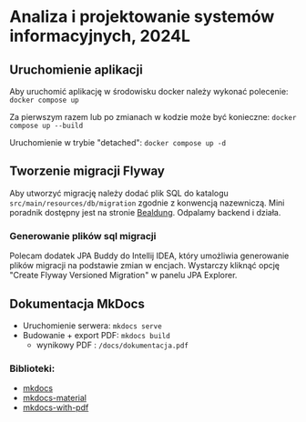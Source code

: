 # Analiza i projektowanie systemów informacyjnych, 2024L

## Uruchomienie aplikacji

Aby uruchomić aplikację w środowisku docker należy wykonać polecenie:
`docker compose up`

Za pierwszym razem lub po zmianach w kodzie może być konieczne:
`docker compose up --build`

Uruchomienie w trybie "detached":
`docker compose up -d`

## Tworzenie migracji Flyway

Aby utworzyć migrację należy dodać plik SQL do katalogu `src/main/resources/db/migration` 
zgodnie z konwencją nazewniczą. Mini poradnik dostępny jest na stronie [Bealdung](https://www.baeldung.com/database-migrations-with-flyway). Odpalamy backend i działa.

### Generowanie plików sql migracji 

Polecam dodatek JPA Buddy do Intellij IDEA, który umożliwia generowanie plików migracji na podstawie zmian w encjach. Wystarczy kliknąć opcję "Create Flyway Versioned Migration" w panelu JPA Explorer. 

## Dokumentacja MkDocs

- Uruchomienie serwera: `mkdocs serve`
- Budowanie + export PDF: `mkdocs build`
    - wynikowy PDF : `/docs/dokumentacja.pdf`

### Biblioteki:
- [mkdocs](https://pypi.org/project/mkdocs/)
- [mkdocs-material](https://pypi.org/project/mkdocs-material/)
- [mkdocs-with-pdf](https://pypi.org/project/mkdocs-with-pdf/)

